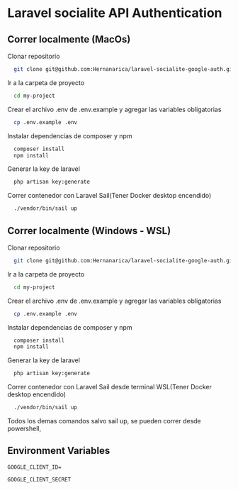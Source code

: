 
# Laravel socialite API Authentication




## Correr localmente (MacOs)

Clonar repositorio

```bash
  git clone git@github.com:Hernanarica/laravel-socialite-google-auth.git
```

Ir a la carpeta de proyecto

```bash
  cd my-project
```

Crear el archivo .env de .env.example y agregar las variables obligatorias

```bash
  cp .env.example .env
```

Instalar dependencias de composer y npm

```bash
  composer install
  npm install
```

Generar la key de laravel

```bash
  php artisan key:generate
```

Correr contenedor con Laravel Sail(Tener Docker desktop encendido)

```bash
  ./vendor/bin/sail up
```

## Correr localmente (Windows - WSL)
Clonar repositorio

```bash
  git clone git@github.com:Hernanarica/laravel-socialite-google-auth.git
```

Ir a la carpeta de proyecto

```bash
  cd my-project
```

Crear el archivo .env de .env.example y agregar las variables obligatorias

```bash
  cp .env.example .env
```

Instalar dependencias de composer y npm

```bash
  composer install
  npm install
```

Generar la key de laravel

```bash
  php artisan key:generate
```

Correr contenedor con Laravel Sail desde terminal WSL(Tener Docker desktop encendido)

```bash
  ./vendor/bin/sail up
```
Todos los demas comandos salvo sail up, se pueden correr desde powershell,
    
## Environment Variables

`GOOGLE_CLIENT_ID=`

`GOOGLE_CLIENT_SECRET`

